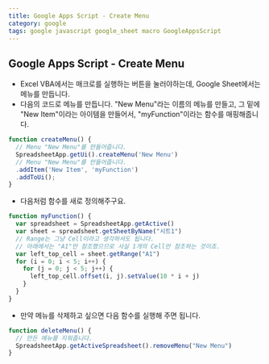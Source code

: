 ```yaml
---
title: Google Apps Script - Create Menu
category: google
tags: google javascript google_sheet macro GoogleAppsScript
---
```


## Google Apps Script - Create Menu

- Excel VBA에서는 매크로를 실행하는 버튼을 눌러야하는데, Google Sheet에서는 메뉴를 만듭니다.
- 다음의 코드로 메뉴를 만듭니다. "New Menu"라는 이름의 메뉴를 만들고, 그 밑에 "New Item"이라는 아이템을 만들어서, "myFunction"이라는 함수를 매핑해줍니다.

```javascript
function createMenu() {
  // Menu "New Menu"를 만들어줍니다.
  SpreadsheetApp.getUi().createMenu('New Menu')
  // Menu "New Menu"를 만들어줍니다.
  .addItem('New Item', 'myFunction')
  .addToUi();
}
```

- 다음처럼 함수를 새로 정의해주구요.

```javascript
function myFunction() {
  var spreadsheet = SpreadsheetApp.getActive()
  var sheet = spreadsheet.getSheetByName("시트1")
  // Range는 그냥 Cell이라고 생각하셔도 됩니다.
  // 아래에서는 "A1"만 참조했으므로 사실 1개의 Cell만 참조하는 것이죠.
  var left_top_cell = sheet.getRange("A1")
  for (i = 0; i < 5; i++) {
    for (j = 0; j < 5; j++) {
      left_top_cell.offset(i, j).setValue(10 * i + j)  
    }
  }
}
```

- 만약 메뉴를 삭제하고 싶으면 다음 함수를 실행해 주면 됩니다.

```javascript
function deleteMenu() {
  // 만든 메뉴를 지워줍니다.
  SpreadsheetApp.getActiveSpreadsheet().removeMenu("New Menu")
}
```
